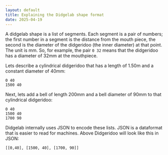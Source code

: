 ```yaml
---
layout: default
title: Explaining the Didgelab shape format
date: 2025-04-19
---
```


A didgelab shape is a list of segments. Each segment is a pair of numbers; the first number in a segment is the distance from the mouth piece, the second is the diameter of the didgeridoo (the inner diameter) at that point. The unit is mm. So, for example, the pair `0 32` means that the didgeridoo has a diameter of 32mm at the mouthpiece.

Lets describe a cylindrical didgeridoo that has a length of 1.50m and a constant diameter of 40mm:

```
0 40
1500 40
```

Next, lets add a bell of length 200mm and a bell diameter of 90mm to that cylindrical didgeridoo:

```
0 40
1500 40
1700 90
```

Didgelab internally uses JSON to encode these lists. JSON is a dataformat that is easier to read for machines. Above Didgeridoo will look like this in JSON:

```
[[0,40], [1500, 40], [1700, 90]]
```